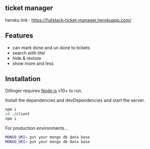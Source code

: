 
## ticket manager

heroku link : https://fullstack-ticket-manager.herokuapp.com/

## Features

- can mark done and un done to tickets
- search with titel
- hide & restore
- show more and less

## Installation

Dillinger requires [Node.js](https://nodejs.org/) v10+ to run.

Install the dependencies and devDependencies and start the server.

```sh
npm i 
cd ./client
npm i
```

For production environments...

```sh
MONGO_URI= put your mongo db data base
MONGO_URI= put your mongo db data base
```

